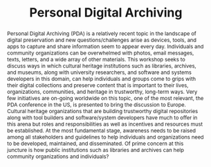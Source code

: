---
abstract: Personal Digital Archiving (PDA) is a relatively recent topic in the landscape
  of digital preservation and new questions/challenges arise as devices, tools, and
  apps to capture and share information seem to appear every day. Individuals and
  community organizations can be overwhelmed with photos, email messages, texts, letters,
  and a wide array of other materials. This workshop seeks to discuss ways in which
  cultural heritage institutions such as libraries, archives, and museums, along with
  university researchers, and software and systems developers in this domain, can
  help individuals and groups come to grips with their digital collections and preserve
  content that is important to their lives, organizations, communities, and heritage
  in trustworthy, long-term ways. Very few initiatives are on-going worldwide on this
  topic, one of the most relevant, the PDA conference in the US, is presented to bring
  the discussion to Europe. Cultural heritage organizations that are building trustworthy
  digital repositories along with tool builders and software/system developers have
  much to offer in this arena but roles and responsibilities as well as incentives
  and resources must be established. At the most fundamental stage, awareness needs
  to be raised among all stakeholders and guidelines to help individuals and organizations
  need to be developed, maintained, and disseminated. Of prime concern at this juncture
  is how public institutions such as libraries and archives can help community organizations
  and individuals?
creators:
- Lunghi, Maurizio
- Schumann, Natascha
- Tibbo, Helen
date: null
document_url: https://services.phaidra.univie.ac.at/api/object/o:502830/download
grand_parent: iPRES
institutions: []
keywords: []
landing_page_url: https://phaidra.univie.ac.at/o:502830
language: eng
layout: publication
license: CC BY-NC-SA 3.0 AT
notes_url: null
parent: iPRES 2016
publication_type: workshop
size: 137705
slides_url: null
source_name: iPRES
title: Personal Digital Archiving
year: 2016
---